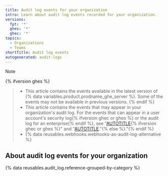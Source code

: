 ```yaml
---
title: Audit log events for your organization
intro: Learn about audit log events recorded for your organization.
versions:
  fpt: '*'
  ghes: '*'
  ghec: '*'
topics:
  - Organizations
  - Teams
shortTitle: Audit log events
autogenerated: audit-logs
---
```


> [!NOTE]
{% ifversion ghes %}
> * This article contains the events available in the latest version of {% data variables.product.prodname_ghe_server %}. Some of the events may not be available in previous versions.
{% endif %}
> * This article contains the events that may appear in your organization's audit log. For the events that can appear in a user account's security log{% ifversion ghec or ghes %} or the audit log for an enterprise{% endif %}, see "[AUTOTITLE](/authentication/keeping-your-account-and-data-secure/security-log-events){% ifversion ghec or ghes %}" and "[AUTOTITLE](/admin/monitoring-activity-in-your-enterprise/reviewing-audit-logs-for-your-enterprise/audit-log-events-for-your-enterprise)."{% else %}."{% endif %}
> * {% data reusables.webhooks.webhooks-as-audit-log-alternative %}

## About audit log events for your organization

{% data reusables.audit_log.reference-grouped-by-category %}

<!-- Content after this section is automatically generated -->
